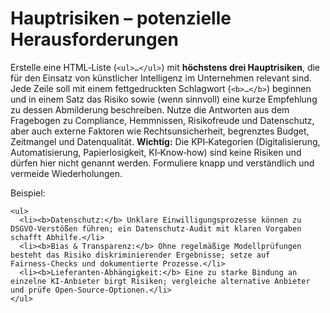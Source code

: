 # Hauptrisiken – potenzielle Herausforderungen

Erstelle eine HTML‑Liste (`<ul>…</ul>`) mit **höchstens drei Hauptrisiken**, die für den Einsatz von künstlicher Intelligenz im Unternehmen relevant sind. Jede Zeile soll mit einem fettgedruckten Schlagwort (`<b>…</b>`) beginnen und in einem Satz das Risiko sowie (wenn sinnvoll) eine kurze Empfehlung zu dessen Abmilderung beschreiben. Nutze die Antworten aus dem Fragebogen zu Compliance, Hemmnissen, Risikofreude und Datenschutz, aber auch externe Faktoren wie Rechtsunsicherheit, begrenztes Budget, Zeitmangel und Datenqualität. **Wichtig:** Die KPI‑Kategorien (Digitalisierung, Automatisierung, Papierlosigkeit, KI‑Know‑how) sind keine Risiken und dürfen hier nicht genannt werden. Formuliere knapp und verständlich und vermeide Wiederholungen.

Beispiel:

```
<ul>
  <li><b>Datenschutz:</b> Unklare Einwilligungsprozesse können zu DSGVO‑Verstößen führen; ein Datenschutz‑Audit mit klaren Vorgaben schafft Abhilfe.</li>
  <li><b>Bias & Transparenz:</b> Ohne regelmäßige Modellprüfungen besteht das Risiko diskriminierender Ergebnisse; setze auf Fairness‑Checks und dokumentierte Prozesse.</li>
  <li><b>Lieferanten‑Abhängigkeit:</b> Eine zu starke Bindung an einzelne KI‑Anbieter birgt Risiken; vergleiche alternative Anbieter und prüfe Open‑Source‑Optionen.</li>
</ul>
```
